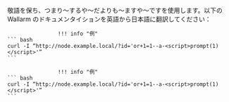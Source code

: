 敬語を保ち、つまり〜するや〜だよりも〜ますや〜ですを使用します。以下の Wallarm のドキュメンタイションを英語から日本語に翻訳してください：

					!!! info "例"
    ``` bash
    curl -I “http://node.example.local/?id='or+1=1--a-<script>prompt(1)</script>'”
    ```
					
					!!! info "例"
    ``` bash
    curl -I “http://node.example.local/?id='or+1=1--a-<script>prompt(1)</script>'”
    ```